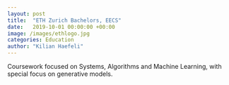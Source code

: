 ```yaml
---
layout: post
title:  "ETH Zurich Bachelors, EECS"
date:   2019-10-01 00:00:00 +00:00
image: /images/ethlogo.jpg
categories: Education
author: "Kilian Haefeli"
---
```

Coursework focused on Systems, Algorithms and Machine Learning, with special focus on generative models.
